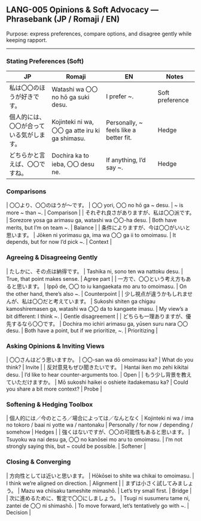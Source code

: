 ## LANG-005 Opinions & Soft Advocacy — Phrasebank (JP / Romaji / EN)

Purpose: express preferences, compare options, and disagree gently while keeping rapport.

---

### Stating Preferences (Soft)
| JP | Romaji | EN | Notes |
|---|---|---|---|
| 私は〇〇のほうが好きです。 | Watashi wa 〇〇 no hō ga suki desu. | I prefer ~. | Soft preference |
| 個人的には、〇〇が合っている気がします。 | Kojinteki ni wa, 〇〇 ga atte iru ki ga shimasu. | Personally, ~ feels like a better fit. | Hedge |
| どちらかと言えば、〇〇ですね。 | Dochira ka to ieba, 〇〇 desu ne. | If anything, I’d say ~. | Hedge |

### Comparisons
| 〇〇より、〇〇のほうが〜です。 | 〇〇 yori, 〇〇 no hō ga ~ desu. | ~ is more ~ than ~. | Comparison |
| それぞれ良さがありますが、私は〇〇派です。 | Sorezore yosa ga arimasu ga, watashi wa 〇〇-ha desu. | Both have merits, but I’m on team ~. | Balance |
| 条件によりますが、今は〇〇がいいと思います。 | Jōken ni yorimasu ga, ima wa 〇〇 ga ii to omoimasu. | It depends, but for now I’d pick ~. | Context |

### Agreeing & Disagreeing Gently
| たしかに、その点は納得です。 | Tashika ni, sono ten wa nattoku desu. | True, that point makes sense. | Agree part |
| 一方で、〇〇という考え方もあると思います。 | Ippō de, 〇〇 to iu kangaekata mo aru to omoimasu. | On the other hand, there’s also ~. | Counterpoint |
| 少し視点が違うかもしれませんが、私は〇〇だと考えています。 | Sukoshi shiten ga chigau kamoshiremasen ga, watashi wa 〇〇 da to kangaete imasu. | My view’s a bit different: I think ~. | Gentle disagreement |
| どちらも一理ありますが、優先するなら〇〇です。 | Dochira mo ichiri arimasu ga, yūsen suru nara 〇〇 desu. | Both have a point, but if we prioritize, ~. | Prioritizing |

### Asking Opinions & Inviting Views
| 〇〇さんはどう思いますか。 | 〇〇-san wa dō omoimasu ka? | What do you think? | Invite |
| 反対意見もぜひ聞きたいです。 | Hantai iken mo zehi kikitai desu. | I’d like to hear counter-arguments too. | Open |
| もう少し背景を教えていただけますか。 | Mō sukoshi haikei o oshiete itadakemasu ka? | Could you share a bit more context? | Probe |

### Softening & Hedging Toolbox
| 個人的には／今のところ／場合によっては／なんとなく | Kojinteki ni wa / ima no tokoro / baai ni yotte wa / nantonaku | Personally / for now / depending / somehow | Hedges |
| 強くはないですが、〇〇の可能性もあると思います。 | Tsuyoku wa nai desu ga, 〇〇 no kanōsei mo aru to omoimasu. | I’m not strongly saying this, but ~ could be possible. | Softener |

### Closing & Converging
| 方向性としては近いと思います。 | Hōkōsei to shite wa chikai to omoimasu. | I think we’re aligned on direction. | Alignment |
| まずは小さく試してみましょう。 | Mazu wa chiisaku tameshite mimashō. | Let’s try small first. | Bridge |
| 次に進めるために、暫定で〇〇にしましょう。 | Tsugi ni susumeru tame ni, zantei de 〇〇 ni shimashō. | To move forward, let’s tentatively go with ~. | Decision |


